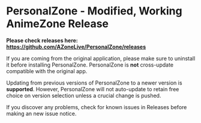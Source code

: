 # PersonalZone - Modified, Working AnimeZone Release

**Please check releases here: https://github.com/AZoneLive/PersonalZone/releases**

If you are coming from the original application, please make sure to uninstall it before installing PersonalZone. PersonalZone is **not** cross-update compatible with the original app.

Updating from previous versions of PersonalZone to a newer version is **supported**. However, PersonalZone will not auto-update to retain free choice on version selection unless a crucial change is pushed.

If you discover any problems, check for known issues in Releases before making an new issue notice.
